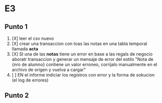 # E3
## Punto 1
1. [X] leer el csv nuevo
2. [X] crear una transaccion con toas las notas en una
tabla temporal llamada **acta**
3. [X] SI una de las **notas** tiene un error
en base a las regals de negocio aboratr transaccion 
y generar un mensaje de error del estilo
"Nota de {nro de alumno} contiene un valor erroneo, corrijalo manualmente en el archivo de origen y vuelva a
cargar"
4. [ ] EN el informe indiciar los registros con error
y la forma de sokucion (el log de errores)

## Punto 2
